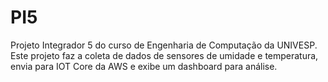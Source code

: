 # PI5
Projeto Integrador 5 do curso de Engenharia de Computação da UNIVESP.
Este projeto faz a coleta de dados de sensores de umidade e temperatura, envia para IOT Core da AWS e exibe um dashboard para análise.
